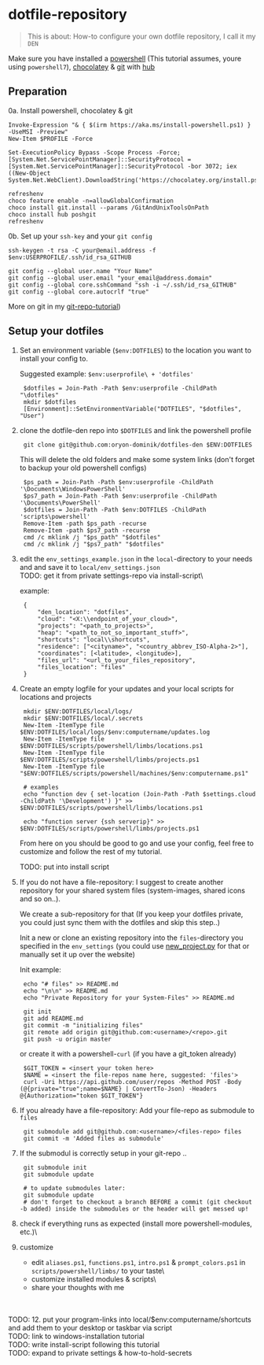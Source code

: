 # dotfile-repository

> This is about: How-to configure your own dotfile repository, I call it my `DEN`

Make sure you have installed a [powershell](https://github.com/PowerShell/PowerShell#get-powershell) (This tutorial assumes, youre using `powershell7`), [chocolatey](https://chocolatey.org/) & [git](https://git-scm.com/) with [hub](https://hub.github.com/)

## Preparation

0a. Install powershell, chocolatey & git

    Invoke-Expression "& { $(irm https://aka.ms/install-powershell.ps1) } -UseMSI -Preview"
    New-Item $PROFILE -Force

    Set-ExecutionPolicy Bypass -Scope Process -Force; [System.Net.ServicePointManager]::SecurityProtocol = [System.Net.ServicePointManager]::SecurityProtocol -bor 3072; iex ((New-Object System.Net.WebClient).DownloadString('https://chocolatey.org/install.ps1'))

    refreshenv
    choco feature enable -n=allowGlobalConfirmation
    choco install git.install --params /GitAndUnixToolsOnPath
    choco install hub poshgit
    refreshenv

0b. Set up your `ssh-key` and your `git config`

    ssh-keygen -t rsa -C your@email.address -f $env:USERPROFILE/.ssh/id_rsa_GITHUB

    git config --global user.name "Your Name"
    git config --global user.email "your_email@address.domain"
    git config --global core.sshCommand "ssh -i ~/.ssh/id_rsa_GITHUB"
    git config --global core.autocrlf "true"

More on git in my [git-repo-tutorial](how-to_init_a_git_repo.md#preparations))

## Setup your dotfiles

1. Set an environment variable (`$env:DOTFILES`) to the location you want to install your config to. 

    Suggested example: `$env:userprofile\ + 'dotfiles'`

        $dotfiles = Join-Path -Path $env:userprofile -ChildPath "\dotfiles"
        mkdir $dotfiles
        [Environment]::SetEnvironmentVariable("DOTFILES", "$dotfiles", "User")

2. clone the dotfile-den repo into `$DOTFILES` and link the powershell profile

        git clone git@github.com:oryon-dominik/dotfiles-den $ENV:DOTFILES

    This will delete the old folders and make some system links (don't forget to backup your old powershell configs)

        $ps_path = Join-Path -Path $env:userprofile -ChildPath '\Documents\WindowsPowerShell'
        $ps7_path = Join-Path -Path $env:userprofile -ChildPath '\Documents\PowerShell'
        $dotfiles = Join-Path -Path $env:DOTFILES -ChildPath 'scripts\powershell'
        Remove-Item -path $ps_path -recurse
        Remove-Item -path $ps7_path -recurse
        cmd /c mklink /j "$ps_path" "$dotfiles"
        cmd /c mklink /j "$ps7_path" "$dotfiles"

3. edit the `env_settings_example.json` in the `local`-directory to your needs and and save it to `local/env_settings.json`\
    TODO: get it from private settings-repo via install-script\

    example:

        {
            "den_location": "dotfiles",
            "cloud": "<X:\\endpoint_of_your_cloud>",
            "projects": "<path_to_projects>",
            "heap": "<path_to_not_so_important_stuff>",
            "shortcuts": "local\\shortcuts",
            "residence": ["<cityname>", "<country_abbrev_ISO-Alpha-2>"],
            "coordinates": [<latitude>, <longitude>],
            "files_url": "<url_to_your_files_repository",
            "files_location": "files"
        }

4. Create an empty logfile for your updates and your local scripts for locations and projects

        mkdir $ENV:DOTFILES/local/logs/
        mkdir $ENV:DOTFILES/local/.secrets
        New-Item -ItemType file $ENV:DOTFILES/local/logs/$env:computername/updates.log
        New-Item -ItemType file $ENV:DOTFILES/scripts/powershell/limbs/locations.ps1
        New-Item -ItemType file $ENV:DOTFILES/scripts/powershell/limbs/projects.ps1
        New-Item -ItemType file "$ENV:DOTFILES/scripts/powershell/machines/$env:computername.ps1"

        # examples
        echo "function dev { set-location (Join-Path -Path $settings.cloud -ChildPath '\Development') }" >> $ENV:DOTFILES/scripts/powershell/limbs/locations.ps1
        
        echo "function server {ssh serverip}" >> $ENV:DOTFILES/scripts/powershell/limbs/projects.ps1

    From here on you should be good to go and use your config, feel free to customize and follow the rest of my tutorial.

    TODO: put into install script

5. If you do not have a file-repository: I suggest to create another repository for your shared system files (system-images, shared icons and so on..).

    We create a sub-repository for that (If you keep your dotfiles private, you could just sync them with the dotfiles and skip this step..)

    Init a new or clone an existing repository into the `files`-directory you specified in the `env_settings` (you could use [new_project.py](../scripts/python/new_project.py) for that or manually set it up over the website)

    Init example:

        echo "# files" >> README.md
        echo "\n\n" >> README.md
        echo "Private Repository for your System-Files" >> README.md

        git init
        git add README.md
        git commit -m "initializing files"
        git remote add origin git@github.com:<username>/<repo>.git
        git push -u origin master

    or create it with a powershell-`curl` (if you have a git_token already)

        $GIT_TOKEN = <insert your token here>
        $NAME = <insert the file-repos name here, suggested: 'files'>
        curl -Uri https://api.github.com/user/repos -Method POST -Body (@{private="true";name=$NAME} | ConvertTo-Json) -Headers @{Authorization="token $GIT_TOKEN"}

6. If you already have a file-repository: Add your file-repo as submodule to `files`

        git submodule add git@github.com:<username>/<files-repo> files
        git commit -m 'Added files as submodule'

7. If the submodul is correctly setup in your git-repo ..

        git submodule init
        git submodule update

        # to update submodules later:
        git submodule update
        # don't forget to checkout a branch BEFORE a commit (git checkout -b added) inside the submodules or the header will get messed up!

8. check if everything runs as expected (install more powershell-modules, etc.)\

9. customize

    - edit `aliases.ps1`, `functions.ps1`, `intro.ps1` & `prompt_colors.ps1` in `scripts/powershell/limbs/` to your taste\
    - customize installed modules & scripts\
    - share your thoughts with me

\
\
TODO: 12. put your program-links into local/$env:computername/shortcuts and add them to your desktop or taskbar via script\
TODO: link to windows-installation tutorial\
TODO: write install-script following this tutorial\
TODO: expand to private settings & how-to-hold-secrets
